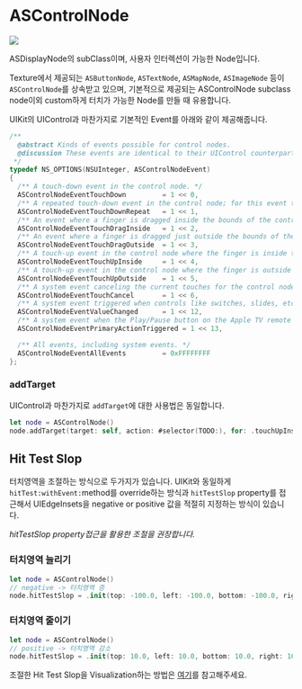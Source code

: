 # ASControlNode

![](../.gitbook/assets/2019-04-12-11.43.44.png)

ASDisplayNode의 subClass이며, 사용자 인터렉션이 가능한 Node입니다.

Texture에서 제공되는 `ASButtonNode`, `ASTextNode`, `ASMapNode`, `ASImageNode` 등이 `ASControlNode`를 상속받고 있으며, 기본적으로 제공되는 ASControlNode subclass node이외 custom하게 터치가 가능한 Node를 만들 때 유용합니다.

UIKit의 UIControl과 마찬가지로 기본적인 Event를 아래와 같이 제공해줍니다.

```c
/**
  @abstract Kinds of events possible for control nodes.
  @discussion These events are identical to their UIControl counterparts.
 */
typedef NS_OPTIONS(NSUInteger, ASControlNodeEvent)
{
  /** A touch-down event in the control node. */
  ASControlNodeEventTouchDown         = 1 << 0,
  /** A repeated touch-down event in the control node; for this event the value of the UITouch tapCount method is greater than one. */
  ASControlNodeEventTouchDownRepeat   = 1 << 1,
  /** An event where a finger is dragged inside the bounds of the control node. */
  ASControlNodeEventTouchDragInside   = 1 << 2,
  /** An event where a finger is dragged just outside the bounds of the control. */
  ASControlNodeEventTouchDragOutside  = 1 << 3,
  /** A touch-up event in the control node where the finger is inside the bounds of the node. */
  ASControlNodeEventTouchUpInside     = 1 << 4,
  /** A touch-up event in the control node where the finger is outside the bounds of the node. */
  ASControlNodeEventTouchUpOutside    = 1 << 5,
  /** A system event canceling the current touches for the control node. */
  ASControlNodeEventTouchCancel       = 1 << 6,
  /** A system event triggered when controls like switches, slides, etc change state. */
  ASControlNodeEventValueChanged      = 1 << 12,
  /** A system event when the Play/Pause button on the Apple TV remote is pressed. */
  ASControlNodeEventPrimaryActionTriggered = 1 << 13,

  /** All events, including system events. */
  ASControlNodeEventAllEvents         = 0xFFFFFFFF
};
```

### addTarget

UIControl과 마찬가지로 `addTarget`에 대한 사용법은 동일합니다.

```swift
let node = ASControlNode()
node.addTarget(target: self, action: #selector(TODO:), for: .touchUpInside)
```

## Hit Test Slop

터치영역을 조절하는 방식으로 두가지가 있습니다. UIKit와 동일하게 `hitTest:withEvent:`method를 override하는 방식과 `hitTestSlop` property를 접근해서 UIEdgeInsets을 negative or positive 값을 적절히 지정하는 방식이 있습니다.

_hitTestSlop property접근을 활용한 조절을 권장합니다._

### 터치영역 늘리기

```swift
let node = ASControlNode()
// negative -> 터치영역 증
node.hitTestSlop = .init(top: -100.0, left: -100.0, bottom: -100.0, right: -100.0)
```

### 터치영역 줄이기

```swift
let node = ASControlNode()
// positive -> 터치영역 감소 
node.hitTestSlop = .init(top: 10.0, left: 10.0, bottom: 10.0, right: 10.0)
```

조절한 Hit Test Slop을 Visualization하는 방법은 [여기](https://texture-kr.gitbook.io/wiki/advanced-guide/debug-tool#hit-test-visualization)를 참고해주세요.

